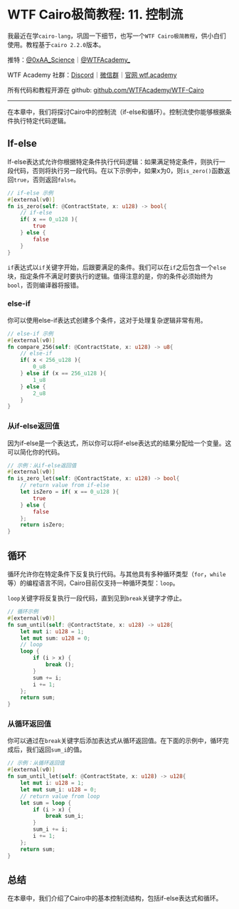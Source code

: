# WTF Cairo极简教程: 11. 控制流

我最近在学`cairo-lang`，巩固一下细节，也写一个`WTF Cairo极简教程`，供小白们使用。教程基于`cairo 2.2.0`版本。

推特：[@0xAA_Science](https://twitter.com/0xAA_Science)｜[@WTFAcademy_](https://twitter.com/WTFAcademy_)

WTF Academy 社群：[Discord](https://discord.gg/5akcruXrsk)｜[微信群](https://docs.google.com/forms/d/e/1FAIpQLSe4KGT8Sh6sJ7hedQRuIYirOoZK_85miz3dw7vA1-YjodgJ-A/viewform?usp=sf_link)｜[官网 wtf.academy](https://wtf.academy)

所有代码和教程开源在 github: [github.com/WTFAcademy/WTF-Cairo](https://github.com/WTFAcademy/WTF-Cairo)

---

在本章中，我们将探讨Cairo中的控制流（if-else和循环）。控制流使你能够根据条件执行特定代码逻辑。

## If-else

If-else表达式允许你根据特定条件执行代码逻辑：如果满足特定条件，则执行一段代码，否则将执行另一段代码。在以下示例中，如果x为0，则`is_zero()`函数返回`true`，否则返回`false`。

```rust
// if-else 示例
#[external(v0)]
fn is_zero(self: @ContractState, x: u128) -> bool{
    // if-else
    if( x == 0_u128 ){
        true
    } else {
        false
    }
}
```

`if`表达式以`if`关键字开始，后跟要满足的条件。我们可以在`if`之后包含一个`else`块，指定条件不满足时要执行的逻辑。值得注意的是，你的条件必须始终为`bool`，否则编译器将报错。

### else-if

你可以使用else-if表达式创建多个条件，这对于处理复杂逻辑非常有用。

```rust
// else-if 示例
#[external(v0)]
fn compare_256(self: @ContractState, x: u128) -> u8{
    // else-if
    if( x < 256_u128 ){
        0_u8
    } else if (x == 256_u128 ){
        1_u8
    } else {
        2_u8
    }
}
```

### 从if-else返回值

因为if-else是一个表达式，所以你可以将if-else表达式的结果分配给一个变量。这可以简化你的代码。

```rust
// 示例：从if-else返回值
#[external(v0)]
fn is_zero_let(self: @ContractState, x: u128) -> bool{
    // return value from if-else
    let isZero = if( x == 0_u128 ){
        true
    } else {
        false
    };
    return isZero;
}
```

## 循环

循环允许你在特定条件下反复执行代码。与其他具有多种循环类型（`for`，`while`等）的编程语言不同，Cairo目前仅支持一种循环类型：`loop`。

`loop`关键字将反复执行一段代码，直到见到`break`关键字才停止。

```rust
// 循环示例
#[external(v0)]
fn sum_until(self: @ContractState, x: u128) -> u128{
    let mut i: u128 = 1;
    let mut sum: u128 = 0;
    // loop
    loop {
        if (i > x) {
            break ();
        } 
        sum += i;
        i += 1;
    };
    return sum;
}
```


### 从循环返回值

你可以通过在`break`关键字后添加表达式从循环返回值。在下面的示例中，循环完成后，我们返回`sum_i`的值。

```rust
// 示例：从循环返回值
#[external(v0)]
fn sum_until_let(self: @ContractState, x: u128) -> u128{
    let mut i: u128 = 1;
    let mut sum_i: u128 = 0;
    // return value from loop
    let sum = loop {
        if (i > x) {
            break sum_i;
        } 
        sum_i += i;
        i += 1;
    };
    return sum;
}
```

## 总结

在本章中，我们介绍了Cairo中的基本控制流结构，包括if-else表达式和循环。